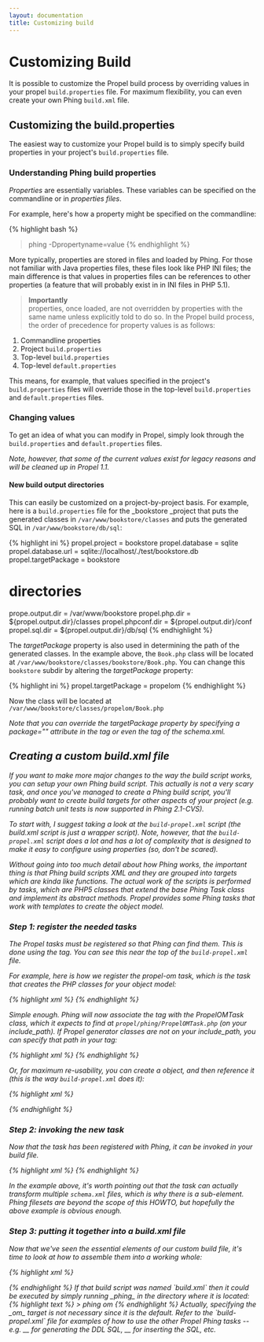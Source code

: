 ```yaml
---
layout: documentation
title: Customizing build
---
```


# Customizing Build #

It is possible to customize the Propel build process by overriding values in your propel `build.properties` file. For maximum flexibility, you can even create your own Phing `build.xml` file.

## Customizing the build.properties ##

The easiest way to customize your Propel build is to simply specify build properties in your project's `build.properties` file.

### Understanding Phing build properties ###

_Properties_ are essentially variables. These variables can be specified on the commandline or in _properties files_.

For example, here's how a property might be specified on the commandline:

{% highlight bash %}
> phing -Dpropertyname=value
{% endhighlight %}

More typically, properties are stored in files and loaded by Phing. For those not familiar with Java properties files, these files look like PHP INI files; the main difference is that values in properties files can be references to other properties (a feature that will probably exist in in INI files in PHP 5.1).

>**Importantly**<br />properties, once loaded, are not overridden by properties with the same name unless explicitly told to do so. In the Propel build process, the order of precedence for property values is as follows:

1. Commandline properties
2. Project `build.properties`
3. Top-level `build.properties`
4. Top-level `default.properties`

This means, for example, that values specified in the project's `build.properties` files will override those in the top-level `build.properties` and `default.properties` files.

### Changing values ###

To get an idea of what you can modify in Propel, simply look through the `build.properties` and `default.properties` files.

_Note, however, that some of the current values exist for legacy reasons and will be cleaned up in Propel 1.1._

#### New build output directories ####

This can easily be customized on a project-by-project basis. For example, here is a `build.properties` file for the _bookstore _project that puts the generated classes in `/var/www/bookstore/classes` and puts the generated SQL in `/var/www/bookstore/db/sql`:

{% highlight ini %}
propel.project = bookstore
propel.database = sqlite
propel.database.url = sqlite://localhost/./test/bookstore.db
propel.targetPackage = bookstore

# directories
prope.output.dir = /var/www/bookstore
propel.php.dir = ${propel.output.dir}/classes
propel.phpconf.dir = ${propel.output.dir}/conf
propel.sql.dir = ${propel.output.dir}/db/sql
{% endhighlight %}

The _targetPackage_ property is also used in determining the path of the generated classes. In the example above, the `Book.php` class will be located at `/var/www/bookstore/classes/bookstore/Book.php`. You can change this `bookstore` subdir by altering the _targetPackage_ property:

{% highlight ini %}
propel.targetPackage = propelom
{% endhighlight %}

Now the class will be located at `/var/www/bookstore/classes/propelom/Book.php`

_Note that you can override the targetPackage property by specifying a package="" attribute in the <database> tag or even the <table> tag of the schema.xml._

## Creating a custom build.xml file ##

If you want to make more major changes to the way the build script works, you can setup your own Phing build script. This actually is not a very scary task, and once you've managed to create a Phing build script, you'll probably want to create build targets for other aspects of your project (e.g. running batch unit tests is now supported in Phing 2.1-CVS).

To start with, I suggest taking a look at the `build-propel.xml` script (the build.xml script is just a wrapper script). Note, however, that the `build-propel.xml` script does a lot and has a lot of complexity that is designed to make it easy to configure using properties (so, don't be scared).

Without going into too much detail about how Phing works, the important thing is that Phing build scripts XML and they are grouped into _targets_ which are kinda like functions. The actual work of the scripts is performed by _tasks_, which are PHP5 classes that extend the base Phing _Task_ class and implement its abstract methods. Propel provides some Phing tasks that work with templates to create the object model.

### Step 1: register the needed tasks ###

The Propel tasks must be registered so that Phing can find them. This is done using the _<taskdef>_ tag. You can see this near the top of the `build-propel.xml` file.

For example, here is how we register the _propel-om_ task, which is the task that creates the PHP classes for your object model:

{% highlight xml %}
<taskdef
    name="propel-om"
    classname="propel.phing.PropelOMTask"/>
{% endhighlight %}

Simple enough. Phing will now associate the _<propel-data-model>_ tag with the _PropelOMTask_ class, which it expects to find at `propel/phing/PropelOMTask.php` (on your _include_path_). If Propel generator classes are not on your _include_path_, you can specify that path in your _<taskdef>_ tag:

{% highlight xml %}
<taskdef
    name="propel-om"
    classname="propel.phing.PropelOMTask"
    classpath="/path/to/propel-generator/classes"/>
{% endhighlight %}

Or, for maximum re-usability, you can create a _<path>_ object, and then reference it (this is the way `build-propel.xml` does it):

{% highlight xml %}
  <path id="propelclasses">
      <pathelement dir="/path/to/propel-generator/classes"/>
  </path>

  <taskdef
    name="propel-om"
    classname="propel.phing.PropelOMTask"
    classpathRef="propelclasses"/>
{% endhighlight %}

### Step 2: invoking the new task ###

Now that the _<propel-om>_ task has been registered with Phing, it can be invoked in your build file.

{% highlight xml %}
<propel-om
      outputDirectory="/var/www/bookstore/classes"
      targetDatabase="mysql"
      targetPackage="bookstore"
      templatePath="/path/to/propel-generator/templates"
      targetPlatform="php5">
    <schemafileset dir="/var/www/bookstore/db/model" includes="*schema.xml"/>
</propel-om>
{% endhighlight %}

In the example above, it's worth pointing out that the _<propel-om>_ task can actually transform multiple `schema.xml` files, which is why there is a _<schemafileset>_ sub-element. Phing _filesets_ are beyond the scope of this HOWTO, but hopefully the above example is obvious enough.

### Step 3: putting it together into a build.xml file ###

Now that we've seen the essential elements of our custom build file, it's time to look at how to assemble them into a working whole:

{% highlight xml %}
<?xml version="1.0">
<project name="propel" default="om">

 <!-- set properties we use later -->
 <property name="propelgen.home" value="/path/to/propel-generator"/>
 <property name="out.dir" value="/var/www/bookstore"/>

 <!-- register task -->
  <path id="propelclasses">
      <pathelement dir="${propelgen.home}/classes"/>
  </path>

  <taskdef
    name="propel-om"
    classname="propel.phing.PropelOMTask"
    classpathRef="propelclasses"/>


 <!-- this [default] target performs the work -->
 <target name="om" description="build propel om">
  <propel-om
    outputDirectory="${out.dir}/classes"
    targetDatabase="mysql"
    targetPackage="bookstore"
    templatePath="${propelgen.home}/templates"
    targetPlatform="php5">
      <schemafileset dir="${out.dir}/db/model" includes="*schema.xml"/>
  </propel-om>
 </target>

</project>
{% endhighlight %}

If that build script was named `build.xml` then it could be executed by simply running _phing_ in the directory where it is located:

{% highlight text %}
> phing om
{% endhighlight %}

Actually, specifying the _om_ target is not necessary since it is the default.

Refer to the `build-propel.xml` file for examples of how to use the other Propel Phing tasks -- e.g. _<propel-sql>_ for generating the DDL SQL, _<propel-sql-exec>_ for inserting the SQL, etc.

